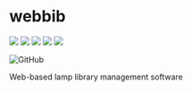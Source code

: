 # webbib
![](https://img.shields.io/badge/php-%3E%3D7.4-7b7cb5)
![](https://img.shields.io/badge/TypeScript-%3E%3D4.5.4-blue)
![](https://img.shields.io/badge/JavaScript-es2015-yellow)
![](https://img.shields.io/badge/HTML-5-eb6123)
![](https://img.shields.io/badge/CSS-3-254de4)

![GitHub](https://img.shields.io/github/license/MatMasIt/webbib)

Web-based lamp library management software
